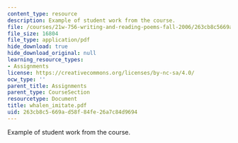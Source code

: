 ```yaml
---
content_type: resource
description: Example of student work from the course.
file: /courses/21w-756-writing-and-reading-poems-fall-2006/263cb8c5669ad58f84fe26a7c84d9694_whalen_imitate.pdf
file_size: 16804
file_type: application/pdf
hide_download: true
hide_download_original: null
learning_resource_types:
- Assignments
license: https://creativecommons.org/licenses/by-nc-sa/4.0/
ocw_type: ''
parent_title: Assignments
parent_type: CourseSection
resourcetype: Document
title: whalen_imitate.pdf
uid: 263cb8c5-669a-d58f-84fe-26a7c84d9694
---
```

Example of student work from the course.